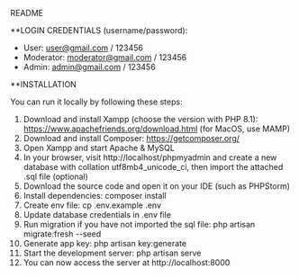 README

**LOGIN CREDENTIALS (username/password):

- User: user@gmail.com / 123456
- Moderator: moderator@gmail.com / 123456
- Admin: admin@gmail.com / 123456

**INSTALLATION

You can run it locally by following these steps:
1.  Download and install Xampp (choose the version with PHP 8.1): https://www.apachefriends.org/download.html (for MacOS, use MAMP)
2.  Download and install Composer: https://getcomposer.org/
3.  Open Xampp and start Apache & MySQL
4.  In your browser, visit http://localhost/phpmyadmin and create a new database with  collation utf8mb4_unicode_ci, then import the attached .sql file (optional)
5.  Download the source code and open it on your IDE (such as PHPStorm)
6.  Install dependencies: composer install
7.  Create env file: cp .env.example .env
8.  Update database credentials in .env file
9.  Run migration if you have not imported the sql file: php artisan migrate:fresh --seed
10.  Generate app key: php artisan key:generate
11.  Start the development server: php artisan serve
12.  You can now access the server at http://localhost:8000

